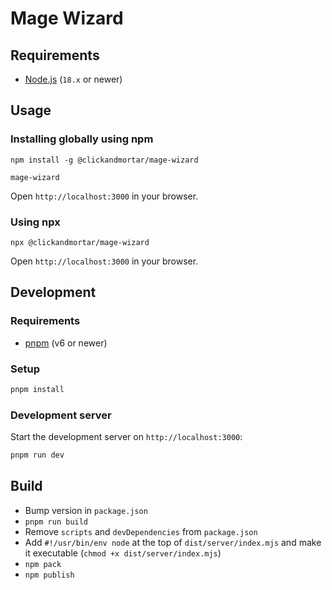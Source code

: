 # Mage Wizard

## Requirements

- [Node.js](https://nodejs.org/en/) (`18.x` or newer)

## Usage

### Installing globally using npm

```shell
npm install -g @clickandmortar/mage-wizard

mage-wizard
```

Open `http://localhost:3000` in your browser.

### Using npx

```shell
npx @clickandmortar/mage-wizard
```

Open `http://localhost:3000` in your browser.

## Development

### Requirements

- [pnpm](https://pnpm.io/) (v6 or newer)

### Setup

```bash
pnpm install
```

### Development server

Start the development server on `http://localhost:3000`:

```bash
pnpm run dev
```

## Build

* Bump version in `package.json`
* `pnpm run build`
* Remove `scripts` and `devDependencies` from `package.json`
* Add `#!/usr/bin/env node` at the top of `dist/server/index.mjs` and make it executable (`chmod +x dist/server/index.mjs`)
* `npm pack`
* `npm publish`
